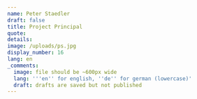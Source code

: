 ```yaml
---
name: Peter Staedler
draft: false
title: Project Principal
quote:
details:
image: /uploads/ps.jpg
display_number: 16
lang: en
_comments:
  image: file should be ~600px wide
  lang: '''en'' for english, ''de'' for german (lowercase)'
  draft: drafts are saved but not published
---
```

